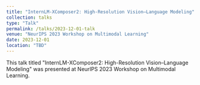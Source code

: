 ```yaml
---
title: "InternLM-XComposer2: High-Resolution Vision–Language Modeling"
collection: talks
type: "Talk"
permalink: /talks/2023-12-01-talk
venue: "NeurIPS 2023 Workshop on Multimodal Learning"
date: 2023-12-01
location: "TBD"
---
```


This talk titled "InternLM-XComposer2: High-Resolution Vision–Language Modeling" was presented at NeurIPS 2023 Workshop on Multimodal Learning.
